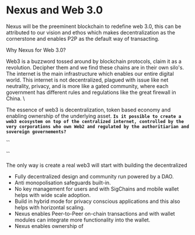 # Nexus and Web 3.0

Nexus will be the preeminent blockchain to redefine web 3.0, this can be attributed to our vision and ethos which makes decentralization as the cornerstone and enables P2P as the default way of transacting.

Why Nexus for Web 3.0?

Web3 is a buzzword tossed around by blockchain protocols, claim it as a revolution. Decipher them and we find these chains are in their own silo's. The internet is the main infrastructure which enables our entire digital world. This internet is not decentralized, plagued with issue like net neutrality, privacy,  and is more like a gated community, where each government has different rules and regulations like the great firewall in China. \


The essence of web3 is decentralization, token based economy and enabling ownership of the underlying asset. **`Is it possible to create a web3 ecosystem on top of the centralized internet, controlled by the very corporations who own Web2 and regulated by the authoritiarian and sovereign governements?`**

**``**

**``**

The only way is create a real web3 will start with building the decentralized &#x20;

* Fully decentralized design and community run powered by a DAO.
* Anti monopolisation safeguards built-in.
* No key management for users and with SigChains and mobile wallet helps with wide scale adoption.
* Build in hybrid mode for privacy conscious applications and this also helps with horizontal scaling.
* Nexus enables Peer-to-Peer on-chain transactions and with wallet modules can integrate more functionality into the wallet.
* Nexus enables ownership of&#x20;

&#x20;

